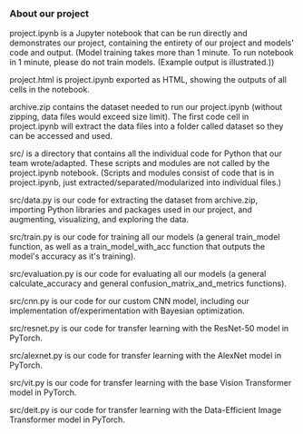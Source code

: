 ### About our project

project.ipynb is a Jupyter notebook that can be run directly and demonstrates our project, containing the entirety of our project and models' code and output. (Model training takes more than 1 minute. To run notebook in 1 minute, please do not train models. (Example output is illustrated.))

project.html is project.ipynb exported as HTML, showing the outputs of all cells in the notebook.

archive.zip contains the dataset needed to run our project.ipynb (without zipping, data files would exceed size limit). The first code cell in project.ipynb will extract the data files into a folder called dataset so they can be accessed and used.

src/ is a directory that contains all the individual code for Python that our team wrote/adapted. These scripts and modules are not called by the project.ipynb notebook. (Scripts and modules consist of code that is in project.ipynb, just extracted/separated/modularized into individual files.)

src/data.py is our code for extracting the dataset from archive.zip, importing Python libraries and packages used in our project, and augmenting, visualizing, and exploring the data.

src/train.py is our code for training all our models (a general train_model function, as well as a train_model_with_acc function that outputs the model's accuracy as it's training).

src/evaluation.py is our code for evaluating all our models (a general calculate_accuracy and general confusion_matrix_and_metrics functions).

src/cnn.py is our code for our custom CNN model, including our implementation of/experimentation with Bayesian optimization.

src/resnet.py is our code for transfer learning with the ResNet-50 model in PyTorch.

src/alexnet.py is our code for transfer learning with the AlexNet model in PyTorch.

src/vit.py is our code for transfer learning with the base Vision Transformer model in PyTorch.

src/deit.py is our code for transfer learning with the Data-Efficient Image Transformer model in PyTorch.
